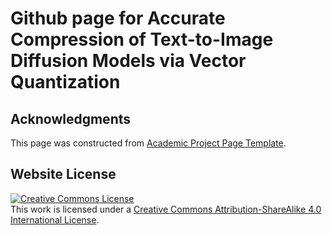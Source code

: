 # Github page for Accurate Compression of Text-to-Image Diffusion Models via Vector Quantization

## Acknowledgments
This page was constructed from [Academic Project Page Template](https://github.com/eliahuhorwitz/Academic-project-page-template).
## Website License
<a rel="license" href="http://creativecommons.org/licenses/by-sa/4.0/"><img alt="Creative Commons License" style="border-width:0" src="https://i.creativecommons.org/l/by-sa/4.0/88x31.png" /></a><br />This work is licensed under a <a rel="license" href="http://creativecommons.org/licenses/by-sa/4.0/">Creative Commons Attribution-ShareAlike 4.0 International License</a>.

